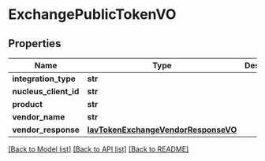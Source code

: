 # ExchangePublicTokenVO

## Properties
Name | Type | Description | Notes
------------ | ------------- | ------------- | -------------
**integration_type** | **str** |  | [optional] 
**nucleus_client_id** | **str** |  | [optional] 
**product** | **str** |  | [optional] 
**vendor_name** | **str** |  | [optional] 
**vendor_response** | [**IavTokenExchangeVendorResponseVO**](IavTokenExchangeVendorResponseVO.md) |  | [optional] 

[[Back to Model list]](../README.md#documentation-for-models) [[Back to API list]](../README.md#documentation-for-api-endpoints) [[Back to README]](../README.md)


